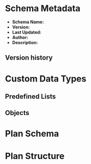 # Schema Metadata
- **Schema Name:** 
- **Version:** 
- **Last Updated:** 
- **Author:** 
- **Description:** 

## Version history

# Custom Data Types

## Predefined Lists

## Objects

# Plan Schema

# Plan Structure

 